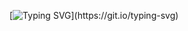 [![Typing SVG](https://readme-typing-svg.demolab.com?font=Fira+Code&size=45&pause=1000&color=04BAFF&vCenter=true&width=800&height=100&lines=Hello+there!+My+name+is+Vanic.)](https://git.io/typing-svg)

